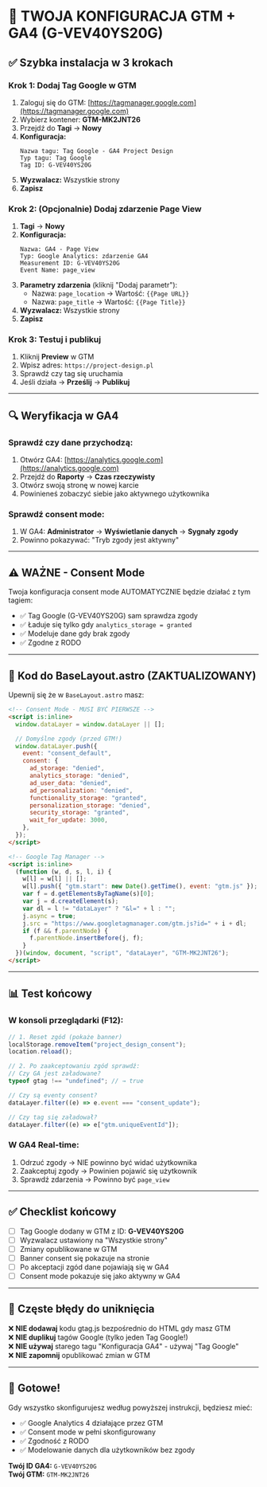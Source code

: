 # 🎯 TWOJA KONFIGURACJA GTM + GA4 (G-VEV40YS20G)

## ✅ Szybka instalacja w 3 krokach

### Krok 1: Dodaj Tag Google w GTM

1. Zaloguj się do GTM: [https://tagmanager.google.com](https://tagmanager.google.com)
2. Wybierz kontener: **GTM-MK2JNT26**
3. Przejdź do **Tagi** → **Nowy**
4. **Konfiguracja:**
   ```
   Nazwa tagu: Tag Google - GA4 Project Design
   Typ tagu: Tag Google
   Tag ID: G-VEV40YS20G
   ```
5. **Wyzwalacz:** Wszystkie strony
6. **Zapisz**

### Krok 2: (Opcjonalnie) Dodaj zdarzenie Page View

1. **Tagi** → **Nowy**
2. **Konfiguracja:**
   ```
   Nazwa: GA4 - Page View
   Typ: Google Analytics: zdarzenie GA4
   Measurement ID: G-VEV40YS20G
   Event Name: page_view
   ```
3. **Parametry zdarzenia** (kliknij "Dodaj parametr"):
   - Nazwa: `page_location` → Wartość: `{{Page URL}}`
   - Nazwa: `page_title` → Wartość: `{{Page Title}}`
4. **Wyzwalacz:** Wszystkie strony
5. **Zapisz**

### Krok 3: Testuj i publikuj

1. Kliknij **Preview** w GTM
2. Wpisz adres: `https://project-design.pl`
3. Sprawdź czy tag się uruchamia
4. Jeśli działa → **Prześlij** → **Publikuj**

---

## 🔍 Weryfikacja w GA4

### Sprawdź czy dane przychodzą:

1. Otwórz GA4: [https://analytics.google.com](https://analytics.google.com)
2. Przejdź do **Raporty** → **Czas rzeczywisty**
3. Otwórz swoją stronę w nowej karcie
4. Powinieneś zobaczyć siebie jako aktywnego użytkownika

### Sprawdź consent mode:

1. W GA4: **Administrator** → **Wyświetlanie danych** → **Sygnały zgody**
2. Powinno pokazywać: "Tryb zgody jest aktywny"

---

## ⚠️ WAŻNE - Consent Mode

Twoja konfiguracja consent mode AUTOMATYCZNIE będzie działać z tym tagiem:

- ✅ Tag Google (G-VEV40YS20G) sam sprawdza zgody
- ✅ Ładuje się tylko gdy `analytics_storage = granted`
- ✅ Modeluje dane gdy brak zgody
- ✅ Zgodne z RODO

---

## 🎯 Kod do BaseLayout.astro (ZAKTUALIZOWANY)

Upewnij się że w `BaseLayout.astro` masz:

```html
<!-- Consent Mode - MUSI BYĆ PIERWSZE -->
<script is:inline>
  window.dataLayer = window.dataLayer || [];

  // Domyślne zgody (przed GTM!)
  window.dataLayer.push({
    event: "consent_default",
    consent: {
      ad_storage: "denied",
      analytics_storage: "denied",
      ad_user_data: "denied",
      ad_personalization: "denied",
      functionality_storage: "granted",
      personalization_storage: "denied",
      security_storage: "granted",
      wait_for_update: 3000,
    },
  });
</script>

<!-- Google Tag Manager -->
<script is:inline>
  (function (w, d, s, l, i) {
    w[l] = w[l] || [];
    w[l].push({ "gtm.start": new Date().getTime(), event: "gtm.js" });
    var f = d.getElementsByTagName(s)[0];
    var j = d.createElement(s);
    var dl = l != "dataLayer" ? "&l=" + l : "";
    j.async = true;
    j.src = "https://www.googletagmanager.com/gtm.js?id=" + i + dl;
    if (f && f.parentNode) {
      f.parentNode.insertBefore(j, f);
    }
  })(window, document, "script", "dataLayer", "GTM-MK2JNT26");
</script>
```

---

## 📊 Test końcowy

### W konsoli przeglądarki (F12):

```javascript
// 1. Reset zgód (pokaże banner)
localStorage.removeItem("project_design_consent");
location.reload();

// 2. Po zaakceptowaniu zgód sprawdź:
// Czy GA jest załadowane?
typeof gtag !== "undefined"; // → true

// Czy są eventy consent?
dataLayer.filter((e) => e.event === "consent_update");

// Czy tag się załadował?
dataLayer.filter((e) => e["gtm.uniqueEventId"]);
```

### W GA4 Real-time:

1. Odrzuć zgody → NIE powinno być widać użytkownika
2. Zaakceptuj zgody → Powinien pojawić się użytkownik
3. Sprawdź zdarzenia → Powinno być `page_view`

---

## ✅ Checklist końcowy

- [ ] Tag Google dodany w GTM z ID: **G-VEV40YS20G**
- [ ] Wyzwalacz ustawiony na "Wszystkie strony"
- [ ] Zmiany opublikowane w GTM
- [ ] Banner consent się pokazuje na stronie
- [ ] Po akceptacji zgód dane pojawiają się w GA4
- [ ] Consent mode pokazuje się jako aktywny w GA4

---

## 🚨 Częste błędy do uniknięcia

❌ **NIE dodawaj** kodu gtag.js bezpośrednio do HTML gdy masz GTM  
❌ **NIE duplikuj** tagów Google (tylko jeden Tag Google!)  
❌ **NIE używaj** starego tagu "Konfiguracja GA4" - używaj "Tag Google"  
❌ **NIE zapomnij** opublikować zmian w GTM

---

## 🎉 Gotowe!

Gdy wszystko skonfigurujesz według powyższej instrukcji, będziesz mieć:

- ✅ Google Analytics 4 działające przez GTM
- ✅ Consent mode w pełni skonfigurowany
- ✅ Zgodność z RODO
- ✅ Modelowanie danych dla użytkowników bez zgody

**Twój ID GA4:** `G-VEV40YS20G`  
**Twój GTM:** `GTM-MK2JNT26`
